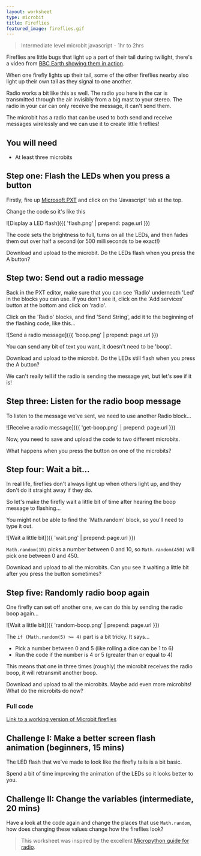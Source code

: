 ```yaml
---
layout: worksheet
type: microbit
title: Fireflies
featured_image: fireflies.gif
---
```


> Intermediate level microbit javascript - 1hr to 2hrs

Fireflies are little bugs that light up a part of their tail during twilight, there's a video from [BBC Earth showing them in action](http://www.bbc.com/earth/story/20160224-worlds-largest-gathering-of-synchronised-fireflies).

When one firefly lights up their tail, some of the other fireflies nearby also light up their own tail as they signal to one another.

Radio works a bit like this as well. The radio you here in the car is transmitted through the air invisibly from a big mast to your stereo. The radio in your car can only receive the message, it can't send them.

The microbit has a radio that can be used to both send and receive messages wirelessly and we can use it to create little fireflies!

## You will need

- At least three microbits

## Step one: Flash the LEDs when you press a button

Firstly, fire up [Microsoft PXT](https://pxt.microbit.org/?lang=en) and click on the 'Javascript' tab at the top.

Change the code so it's like this

![Display a LED flash]({{ 'flash.png' | prepend: page.url }})

The code sets the brightness to full, turns on all the LEDs, and then fades them out over half a second (or 500 milliseconds to be exact!)

Download and upload to the microbit. Do the LEDs flash when you press the A button?

## Step two: Send out a radio message

Back in the PXT editor, make sure that you can see 'Radio' underneath 'Led' in the blocks you can use. If you don't see it, click on the 'Add services' button at the bottom and click on 'radio'.

Click on the 'Radio' blocks, and find 'Send String', add it to the beginning of the flashing code, like this...

![Send a radio message]({{ 'boop.png' | prepend: page.url }})

You can send any bit of text you want, it doesn't need to be 'boop'.

Download and upload to the microbit. Do the LEDs still flash when you press the A button?

We can't really tell if the radio is sending the message yet, but let's see if it is!

## Step three: Listen for the radio boop message

To listen to the message we've sent, we need to use another Radio block...

![Receive a radio message]({{ 'get-boop.png' | prepend: page.url }})

Now, you need to save and upload the code to two different microbits.

What happens when you press the button on one of the microbits?

## Step four: Wait a bit...

In real life, fireflies don't always light up when others light up, and they don't do it straight away if they do.

So let's make the firefly wait a little bit of time after hearing the boop message to flashing...

You might not be able to find the 'Math.random' block, so you'll need to type it out.

![Wait a little bit]({{ 'wait.png' | prepend: page.url }})

`Math.random(10)` picks a number between 0 and 10, so `Math.random(450)` will pick one between 0 and 450.

Download and upload to all the microbits. Can you see it waiting a little bit after you press the button sometimes?

## Step five: Randomly radio boop again

One firefly can set off another one, we can do this by sending the radio boop again...

![Wait a little bit]({{ 'random-boop.png' | prepend: page.url }})

The `if (Math.random(5) >= 4)` part is a bit tricky. It says...

- Pick a number between 0 and 5 (like rolling a dice can be 1 to 6)
- Run the code if the number is 4 or 5 (greater than or equal to 4)

This means that one in three times (roughly) the microbit receives the radio boop, it will retransmit another boop.

Download and upload to all the microbits. Maybe add even more microbits! What do the microbits do now?

### Full code

[Link to a working version of Microbit fireflies](https://pxt.microbit.org/27694-20781-13172-63214)



## Challenge I: Make a better screen flash animation (beginners, 15 mins)

The LED flash that we've made to look like the firefly tails is a bit basic.

Spend a bit of time improving the animation of the LEDs so it looks better to you.

## Challenge II: Change the variables (intermediate, 20 mins)

Have a look at the code again and change the places that use `Math.random`, how does changing these values change how the fireflies look?

> This worksheet was inspired by the excellent [Micropython guide for radio](https://microbit-micropython.readthedocs.io/en/latest/tutorials/radio.html#fireflies).
